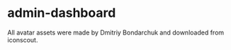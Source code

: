 # admin-dashboard

All avatar assets were made by Dmitriy Bondarchuk and downloaded from
iconscout.
